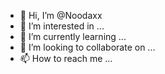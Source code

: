 - 👋 Hi, I’m @Noodaxx
- 👀 I’m interested in ...
- 🌱 I’m currently learning ...
- 💞️ I’m looking to collaborate on ...
- 📫 How to reach me ...

<!---
Noodaxx/Noodaxx is a ✨ special ✨ repository because its `README.md` (this file) appears on your GitHub profile.
You can click the Preview link to take a look at your changes.
--->
